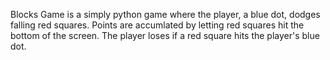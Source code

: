 Blocks Game is a simply python game where the player, a blue dot, dodges falling red squares. Points are accumlated by letting red squares hit the bottom of the screen. The player loses if a red square hits the player's blue dot.
